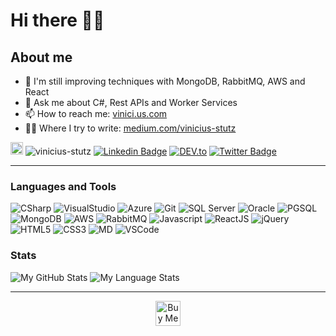 # Hi there 🖖🏻

<!--
**vinicius-stutz/vinicius-stutz** is a ✨ _special_ ✨ repository because its `README.md` (this file) appears on your GitHub profile.
-->

## About me
- 🌱 I'm still improving techniques with MongoDB, RabbitMQ, AWS and React
- 💬 Ask me about C#, Rest APIs and Worker Services
- 📫 How to reach me: [vinici.us.com](http://www.vinici.us.com/)
- ✍🏻 Where I try to write: [medium.com/vinicius-stutz](https://medium.com/vinicius-stutz)

[<img src="https://img.shields.io/github/followers/vinicius-stutz?label=follow&style=social" height="20" title="Siga-me!" />](https://github.com/vinicius-stutz)
<img src="https://komarev.com/ghpvc/?username=vinicius-stutz&label=Profile%20views&color=0e75b6&style=flat" alt="vinicius-stutz" />
[![Linkedin Badge](https://img.shields.io/badge/-LinkedIn-blue?style=flat-square&logo=Linkedin&logoColor=white&link=https://www.linkedin.com/in/viniciusstutz/)](https://www.linkedin.com/in/viniciusstutz/)
<a href="https://dev.to/stutz" target="_blank"><img src="https://img.shields.io/badge/DEV-2D476A.svg?&style=flat-square&logo=DEV.to&logoColor=white" alt="DEV.to"></a>
[![Twitter Badge](https://img.shields.io/badge/-Twitter-1ca0f1?style=flat-square&labelColor=1ca0f1&logo=twitter&logoColor=white&link=https://x.com/vinicius_stutz)](https://twitter.com/vinicius_stutz)

---

### Languages and Tools

![CSharp](https://img.shields.io/badge/C%23-512BD4?style=for-the-badge&logo=.net&logoColor=white) ![VisualStudio](https://img.shields.io/badge/Visual_Studio-5C2D91?style=for-the-badge&logo=VisualStudio&logoColor=white) ![Azure](https://img.shields.io/badge/Azure_DevOps-0078D7?style=for-the-badge&logo=azuredevops&logoColor=white) ![Git](https://img.shields.io/badge/Git-E84D31?style=for-the-badge&logo=git&logoColor=white)  ![SQL Server](https://img.shields.io/badge/SQL_Server-407AFC?style=for-the-badge&logo=microsoftsqlserver&logoColor=white) ![Oracle](https://img.shields.io/badge/Oracle-red?style=for-the-badge&logo=oracle&logoColor=white) ![PGSQL](https://img.shields.io/badge/PostgreSQL-336791?style=for-the-badge&logo=postgresql&logoColor=white) ![MongoDB](https://img.shields.io/badge/MongoDB-47A248?style=for-the-badge&logo=MongoDB&logoColor=white) ![AWS](https://img.shields.io/badge/AWS-232F3E?style=for-the-badge&logo=amazonaws&logoColor=white) ![RabbitMQ](https://img.shields.io/badge/Rabbit_MQ-FF6600?style=for-the-badge&logo=rabbitmq&logoColor=white) ![Javascript](https://img.shields.io/badge/JavaScript-F7DF1E?style=for-the-badge&logo=javascript&logoColor=black) ![ReactJS](https://img.shields.io/badge/React-61DAFB?style=for-the-badge&logo=react&logoColor=black) ![jQuery](https://img.shields.io/badge/jQuery-0769AD?style=for-the-badge&logo=jquery&logoColor=white) ![HTML5](https://img.shields.io/badge/HTML-E34F26?style=for-the-badge&logo=html5&logoColor=white) ![CSS3](https://img.shields.io/badge/css-1572B6?style=for-the-badge&logo=css3&logoColor=white) ![MD](https://img.shields.io/badge/Markdown-000000?style=for-the-badge&logo=markdown&logoColor=white) ![VSCode](https://img.shields.io/badge/VS_Code-007ACC?style=for-the-badge&logo=VisualStudioCode&logoColor=white)

### Stats
<img title="My GitHub Stats" src="https://github-readme-stats.vercel.app/api?username=vinicius-stutz&hide_border=true&hide=issues&layout=compact&count_private=true&text_color=ffffff&icon_color=0378D7&title_color=0378D7&bg_color=0D1117&show_icons=true&custom_title=GitHub+Stats"
/> <img alt="My Language Stats" src="https://github-readme-stats.vercel.app/api/top-langs/?username=vinicius-stutz&hide_border=true&layout=compact&bg_color=0D1117&title_color=0378D7&text_color=ffffff" />

---
<p align="center"><a href="https://www.buymeacoffee.com/vinici.us" target="_blank"><img src="https://cdn.buymeacoffee.com/buttons/v2/default-yellow.png" alt="Buy Me A Coffee" style="height: 40px !important;width: auto !important;" ></a></p>
